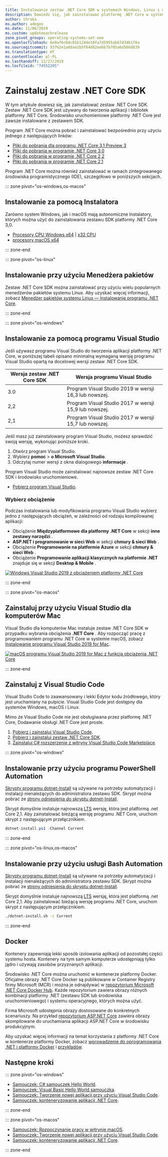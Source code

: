 ```yaml
---
title: Instalowanie zestaw .NET Core SDK w systemach Windows, Linux i macOS — .NET Core
description: Dowiedz się, jak zainstalować platformę .NET Core w systemach Windows, Linux i macOS. Odkryj zależności wymagane do tworzenia aplikacji platformy .NET Core.
author: thraka
ms.author: adegeo
ms.date: 11/06/2019
ms.custom: updateeachrelease
zone_pivot_groups: operating-systems-set-one
ms.openlocfilehash: 6e9af6c84c81b1244e10fa7d5955ab67d34b1f0a
ms.sourcegitcommit: 93762e1a0dae1b5f64d82eebb7b705a6d566d839
ms.translationtype: HT
ms.contentlocale: pl-PL
ms.lasthandoff: 11/27/2019
ms.locfileid: "74552205"
---
```

# <a name="install-the-net-core-sdk"></a>Zainstaluj zestaw .NET Core SDK

W tym artykule dowiesz się, jak zainstalować zestaw .NET Core SDK. Zestaw .NET Core SDK jest używany do tworzenia aplikacji i bibliotek platformy .NET Core. Środowisko uruchomieniowe platformy .NET Core jest zawsze instalowane z zestawem SDK.

Program .NET Core można pobrać i zainstalować bezpośrednio przy użyciu jednego z następujących linków:

- [Pliki do pobrania dla programu .NET Core 3,1 Preview 3](https://dotnet.microsoft.com/download/dotnet-core/3.1)
- [Pliki do pobrania w programie .NET Core 3,0](https://dotnet.microsoft.com/download/dotnet-core/3.0)
- [Pliki do pobrania w programie .NET Core 2,2](https://dotnet.microsoft.com/download/dotnet-core/2.2)
- [Pliki do pobrania w programie .NET Core 2,1](https://dotnet.microsoft.com/download/dotnet-core/2.1)

Program .NET Core można również zainstalować w ramach zintegrowanego środowiska programistycznego (IDE), szczegółowo w poniższych sekcjach.

::: zone pivot="os-windows,os-macos"

## <a name="install-with-an-installer"></a>Instalowanie za pomocą Instalatora

Zarówno system Windows, jak i macOS mają autonomiczne Instalatory, których można użyć do zainstalowania zestawu SDK platformy .NET Core 3,0.

- [Procesory CPU Windows x64](https://dotnet.microsoft.com/download/thank-you/dotnet-sdk-3.0.100-windows-x64-installer) | [x32 CPU](https://dotnet.microsoft.com/download/thank-you/dotnet-sdk-3.0.100-windows-x86-installer)
- [procesory macOS x64](https://dotnet.microsoft.com/download/thank-you/dotnet-sdk-3.0.100-macos-x64-installer)

::: zone-end

::: zone pivot="os-linux"

## <a name="install-with-a-package-manager"></a>Instalowanie przy użyciu Menedżera pakietów

Zestaw .NET Core SDK można zainstalować przy użyciu wielu popularnych menedżerów pakietów systemu Linux. Aby uzyskać więcej informacji, zobacz [Menedżer pakietów systemu Linux — Instalowanie programu .NET Core](linux-package-manager-rhel7.md).

::: zone-end

::: zone pivot="os-windows"

## <a name="install-with-visual-studio"></a>Instalowanie za pomocą programu Visual Studio

Jeśli używasz programu Visual Studio do tworzenia aplikacji platformy .NET Core, w poniższej tabeli opisano minimalną wymaganą wersję programu Visual Studio opartą na docelowej wersji zestaw .NET Core SDK.

| Wersja zestaw .NET Core SDK | Wersja programu Visual Studio                      |
| --------------------- | ------------------------------------------ |
| 3.0                   | Program Visual Studio 2019 w wersji 16,3 lub nowszej. |
| 2,2                   | Program Visual Studio 2017 w wersji 15,9 lub nowszej. |
| 2,1                   | Program Visual Studio 2017 w wersji 15,7 lub nowszej. |

Jeśli masz już zainstalowany program Visual Studio, możesz sprawdzić swoją wersję, wykonując poniższe kroki.

01. Otwórz program Visual Studio.
01. Wybierz **pomoc** > **o Microsoft Visual Studio**.
01. Odczytaj numer wersji z okna dialogowego **informacje** .

Program Visual Studio może zainstalować najnowsze zestaw .NET Core SDK i środowisko uruchomieniowe.

- [Pobierz program Visual Studio](https://www.visualstudio.com/downloads/?utm_medium=microsoft&utm_source=docs.microsoft.com&utm_campaign=button+cta&utm_content=download+vs2019).

### <a name="select-a-workload"></a>Wybierz obciążenie

Podczas instalowania lub modyfikowania programu Visual Studio wybierz jedno z następujących obciążeń, w zależności od rodzaju kompilowanej aplikacji:

- Obciążenie **Międzyplatformowe dla platformy .NET Core** w sekcji **inne zestawy narzędzi** .
- **ASP.NET i programowanie w sieci Web** w sekcji **chmury & sieci Web** .
- Obciążenie **Programowanie na platformie Azure** w sekcji **chmury & sieci Web** .
- Obciążenie **Programowanie aplikacji klasycznych na platformie .NET** znajduje się w sekcji **Desktop & Mobile** .

[![Windows Visual Studio 2019 z obciążeniem platformy .NET Core](media/install-sdk/windows-install-visual-studio-2019.png)](media/install-sdk/windows-install-visual-studio-2019.png#lightbox)

::: zone-end

::: zone pivot="os-macos"

## <a name="install-with-visual-studio-for-mac"></a>Zainstaluj przy użyciu Visual Studio dla komputerów Mac

Visual Studio dla komputerów Mac instaluje zestaw .NET Core SDK w przypadku wybrania obciążenia **.NET Core** . Aby rozpocząć pracę z programowaniem programu .NET Core w systemie macOS, zobacz [Instalowanie programu Visual Studio 2019 for Mac](/visualstudio/mac/installation).

[![macOS programu Visual Studio 2019 for Mac z funkcją obciążenia .NET Core](media/install-sdk/mac-install-selection.png)](media/install-sdk/mac-install-selection.png#lightbox)

::: zone-end

## <a name="install-from-visual-studio-code"></a>Zainstaluj z Visual Studio Code

Visual Studio Code to zaawansowany i lekki Edytor kodu źródłowego, który jest uruchamiany na pulpicie. Visual Studio Code jest dostępny dla systemów Windows, macOS i Linux.

Mimo że Visual Studio Code nie jest obsługiwana przez platformę .NET Core, Dodawanie obsługi .NET Core jest proste.

01. [Pobierz i zainstaluj Visual Studio Code](https://code.visualstudio.com/Download).
01. [Pobierz i zainstaluj zestaw .NET Core SDK](https://dotnet.microsoft.com/download/dotnet-core/3.0).
01. [Zainstaluj C# rozszerzenie z witryny Visual Studio Code Marketplace](https://marketplace.visualstudio.com/items?itemName=ms-vscode.csharp).

::: zone pivot="os-windows"

## <a name="install-with-powershell-automation"></a>Instalowanie przy użyciu programu PowerShell Automation

[Skrypty programu dotnet-Install](../tools/dotnet-install-script.md) są używane na potrzeby automatyzacji i instalacji nienależących do administratora zestawu SDK. Skrypt można pobrać ze [strony odniesienia do skryptu dotnet-Install](../tools/dotnet-install-script.md).

Skrypt domyślnie instaluje najnowszą [LTS](https://dotnet.microsoft.com/platform/support/policy/dotnet-core) wersję, która jest platformą .net Core 2,1. Aby zainstalować bieżącą wersję programu .NET Core, uruchom skrypt z następującym przełącznikiem.

```powershell
dotnet-install.ps1 -Channel Current
```

::: zone-end

::: zone pivot="os-linux,os-macos"

## <a name="install-with-bash-automation"></a>Instalowanie przy użyciu usługi Bash Automation

[Skrypty programu dotnet-Install](../tools/dotnet-install-script.md) są używane na potrzeby automatyzacji i instalacji nienależących do administratora zestawu SDK. Skrypt można pobrać ze [strony odniesienia do skryptu dotnet-Install](../tools/dotnet-install-script.md).

Skrypt domyślnie instaluje najnowszą [LTS](https://dotnet.microsoft.com/platform/support/policy/dotnet-core) wersję, która jest platformą .net Core 2,1. Aby zainstalować bieżącą wersję programu .NET Core, uruchom skrypt z następującym przełącznikiem.

```bash
./dotnet-install.sh -c Current
```

::: zone-end

## <a name="docker"></a>Docker

Kontenery zapewniają lekki sposób izolowania aplikacji od pozostałej części systemu hosta. Kontenery na tym samym komputerze udostępniają tylko jądro i używają zasobów przyznanych aplikacji.

Środowisko .NET Core można uruchomić w kontenerze platformy Docker. Oficjalne obrazy .NET Core Docker są publikowane w Container Registry firmy Microsoft (MCR) i można je odnajdywać w [repozytorium Microsoft .NET Core Docker Hub](https://hub.docker.com/_/microsoft-dotnet-core/). Każde repozytorium zawiera obrazy różnych kombinacji platformy .NET (zestawu SDK lub środowiska uruchomieniowego) i systemu operacyjnego, których można użyć.

Firma Microsoft udostępnia obrazy dostosowane do konkretnych scenariuszy. Na przykład [repozytorium ASP.NET Core](https://hub.docker.com/_/microsoft-dotnet-core-aspnet/) zawiera obrazy skompilowane do uruchamiania aplikacji ASP.NET Core w środowisku produkcyjnym.

Aby uzyskać więcej informacji na temat korzystania z platformy .NET Core w kontenerze platformy Docker, zobacz [wprowadzenie do oprogramowania .NET i platformy Docker](../docker/introduction.md) i [przykładów](https://github.com/dotnet/dotnet-docker/blob/master/samples/README.md).

## <a name="next-steps"></a>Następne kroki

::: zone pivot="os-windows"

- [Samouczek: C# samouczek Hello World](../tutorials/with-visual-studio.md).
- [Samouczek: Visual Basic Hello World samouczka](../tutorials/vb-with-visual-studio.md).
- [Samouczek: Tworzenie nowej aplikacji przy użyciu Visual Studio Code](https://code.visualstudio.com/docs/languages/dotnet).
- [Samouczek: konteneryzowanie aplikacji .NET Core](../docker/build-container.md).

::: zone-end

::: zone pivot="os-macos"

- [Samouczek: Rozpoczynanie pracy w witrynie macOS](../tutorials/using-on-mac-vs.md).
- [Samouczek: Tworzenie nowej aplikacji przy użyciu Visual Studio Code](https://code.visualstudio.com/docs/languages/dotnet).
- [Samouczek: konteneryzowanie aplikacji .NET Core](../docker/build-container.md).

::: zone-end
